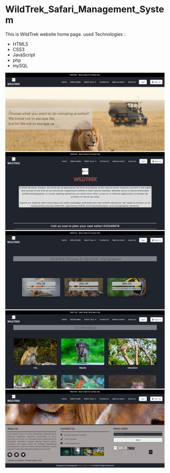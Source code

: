# WildTrek_Safari_Management_System

This is WildTrek website home page. 
used Technologies :

* HTML5
* CSS3
* JavaScript
* php
* mySQL

![CHEESE!](wildtrek1.png)
![CHEESE!](wildtrek2.png)
![CHEESE!](wildtrek3.png)
![CHEESE!](widtrek4.png)
![CHEESE!](wildtrek5.png)